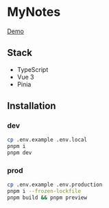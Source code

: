 # MyNotes

[Demo](https://leendrew.github.io/vue-notes)

## Stack

- TypeScript
- Vue 3
- Pinia

## Installation

### dev

```bash
cp .env.example .env.local
pnpm i
pnpm dev
```

### prod

```bash
cp .env.example .env.production
pnpm i --frozen-lockfile
pnpm build && pnpm preview
```
